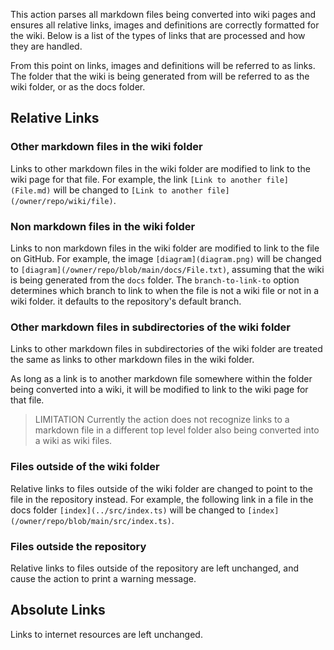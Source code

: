 This action parses all markdown files being converted into wiki pages and ensures all relative links, images and definitions are correctly formatted for the wiki. Below is a list of the types of links that are processed and how they are handled.

From this point on links, images and definitions will be referred to as links. The folder that the wiki is being generated from will be referred to as the wiki folder, or as the docs folder.

## Relative Links
### Other markdown files in the wiki folder
Links to other markdown files in the wiki folder are modified to link to the wiki page for that file. For example, the link `[Link to another file](File.md)` will be changed to `[Link to another file](/owner/repo/wiki/file)`.

### Non markdown files in the wiki folder
Links to non markdown files in the wiki folder are modified to link to the file on GitHub. For example, the image `[diagram](diagram.png)` will be changed to `[diagram](/owner/repo/blob/main/docs/File.txt)`, assuming that the wiki is being generated from the `docs` folder. The `branch-to-link-to` option determines which branch to link to when the file is not a wiki file or not in a wiki folder. it defaults to the repository's default branch.

### Other markdown files in subdirectories of the wiki folder
Links to other markdown files in subdirectories of the wiki folder are treated the same as links to other markdown files in the wiki folder.

As long as a link is to another markdown file somewhere within the folder being converted into a wiki, it will be modified to link to the wiki page for that file.
> LIMITATION
> Currently the action does not recognize links to a markdown file in a different top level folder also being converted into a wiki as wiki files.

### Files outside of the wiki folder
Relative links to files outside of the wiki folder are changed to point to the file in the repository instead. For example, the following link in a file in the docs folder `[index](../src/index.ts)` will be changed to `[index](/owner/repo/blob/main/src/index.ts)`.

### Files outside the repository
Relative links to files outside of the repository are left unchanged, and cause the action to print a warning message.

## Absolute Links
Links to internet resources are left unchanged.
